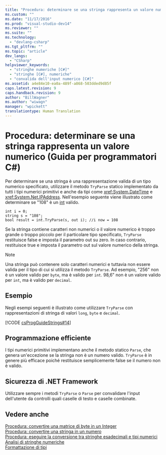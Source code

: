 ```yaml
---
title: "Procedura: determinare se una stringa rappresenta un valore numerico (Guida per programmatori C#) | Microsoft Docs"
ms.custom: ""
ms.date: "11/17/2016"
ms.prod: "visual-studio-dev14"
ms.reviewer: ""
ms.suite: ""
ms.technology: 
  - "devlang-csharp"
ms.tgt_pltfrm: ""
ms.topic: "article"
dev_langs: 
  - "CSharp"
helpviewer_keywords: 
  - "stringhe numeriche [C#]"
  - "stringhe [C#], numeriche"
  - "convalida dell'input numerico [C#]"
ms.assetid: a4e84e10-ea0a-489f-a868-503dded9d85f
caps.latest.revision: 9
caps.handback.revision: 9
author: "BillWagner"
ms.author: "wiwagn"
manager: "wpickett"
translationtype: Human Translation
---
```

# Procedura: determinare se una stringa rappresenta un valore numerico (Guida per programmatori C#)
Per determinare se una stringa è una rappresentazione valida di un tipo numerico specificato, utilizzare il metodo `TryParse` statico implementato da tutti i tipi numerici primitivi e anche da tipi come <xref:System.DateTime> e <xref:System.Net.IPAddress>.  Nell'esempio seguente viene illustrato come determinare se "108" è un [int](../../../csharp/language-reference/keywords/int.md) valido.  
  
```  
int i = 0;   
string s = "108";  
bool result = int.TryParse(s, out i); //i now = 108  
```  
  
 Se la stringa contiene caratteri non numerici o il valore numerico è troppo grande o troppo piccolo per il particolare tipo specificato, `TryParse` restituisce false e imposta il parametro out su zero.  In caso contrario, restituisce true e imposta il parametro out sul valore numerico della stringa.  
  
> [!NOTE]
>  Una stringa può contenere solo caratteri numerici e tuttavia non essere valida per il tipo di cui si utilizza il metodo `TryParse`.  Ad esempio, "256" non è un valore valido per `byte`, ma è valido per `int`.    98,6" non è un valore valido per `int`, ma è valido per `decimal`.  
  
## Esempio  
 Negli esempi seguenti è illustrato come utilizzare `TryParse` con rappresentazioni di stringa di valori `long`, `byte` e `decimal`.  
  
 [!CODE [csProgGuideStrings#14](../CodeSnippet/VS_Snippets_VBCSharp/csProgGuideStrings#14)]  
  
## Programmazione efficiente  
 I tipi numerici primitivi implementano anche il metodo statico `Parse`, che genera un'eccezione se la stringa non è un numero valido.  `TryParse` è in genere più efficace poiché restituisce semplicemente false se il numero non è valido.  
  
## Sicurezza di .NET Framework  
 Utilizzare sempre i metodi `TryParse` o `Parse` per convalidare l'input dell'utente da controlli quali caselle di testo e caselle combinate.  
  
## Vedere anche  
 [Procedura: convertire una matrice di byte in un Integer](../../../csharp/programming-guide/types/how-to-convert-a-byte-array-to-an-int.md)   
 [Procedura: convertire una stringa in un numero](../../../csharp/programming-guide/types/how-to-convert-a-string-to-a-number.md)   
 [Procedura: eseguire la conversione tra stringhe esadecimali e tipi numerici](../../../csharp/programming-guide/types/how-to-convert-between-hexadecimal-strings-and-numeric-types.md)   
 [Analisi di stringhe numeriche](../Topic/Parsing%20Numeric%20Strings%20in%20the%20.NET%20Framework.md)   
 [Formattazione di tipi](../Topic/Formatting%20Types%20in%20the%20.NET%20Framework.md)